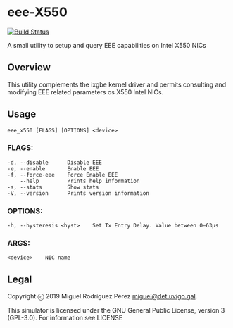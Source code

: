 # eee-X550

[![Build Status](https://travis-ci.org/migrax/eee-X550.svg?branch=master)](https://travis-ci.org/migrax/eee-X550)

A small utility to setup and query EEE capabilities on Intel X550 NICs

## Overview

This utility complements the ixgbe kernel driver and permits consulting and 
modifying EEE related parameters os X550 Intel NICs.

## Usage
    eee_x550 [FLAGS] [OPTIONS] <device>

### FLAGS:
    -d, --disable      Disable EEE
    -e, --enable       Enable EEE
    -f, --force-eee    Force Enable EEE
        --help         Prints help information
    -s, --stats        Show stats
    -V, --version      Prints version information

### OPTIONS:
    -h, --hysteresis <hyst>    Set Tx Entry Delay. Value between 0–63µs

### ARGS:
    <device>    NIC name

## Legal

Copyright ⓒ 2019 Miguel Rodríguez Pérez <miguel@det.uvigo.gal>.

This simulator is licensed under the GNU General Public License, version 3 (GPL-3.0). For information see LICENSE
